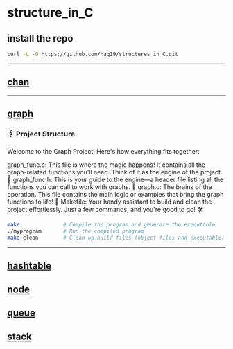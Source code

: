 # structure_in_C
## install the repo 
```bash
curl -L -O https://github.com/hag19/structures_in_C.git
```
---
## [chan](chan)
---
## [graph](graph)
### 🖇️ Project Structure
Welcome to the Graph Project! Here's how everything fits together:

graph_func.c: This file is where the magic happens! It contains all the graph-related functions you’ll need. Think of it as the engine of the project. 🚀
graph_func.h: This is your guide to the engine—a header file listing all the functions you can call to work with graphs. 📖
graph.c: The brains of the operation. This file contains the main logic or examples that bring the graph functions to life! 🧠
Makefile: Your handy assistant to build and clean the project effortlessly. Just a few commands, and you're good to go! 🛠️
```bash
make              # Compile the program and generate the executable
./myprogram       # Run the compiled program
make clean        # Clean up build files (object files and executable)
```
---
## [hashtable](hashtable)
## [node](node)
## [queue](queue)
## [stack](stack)


